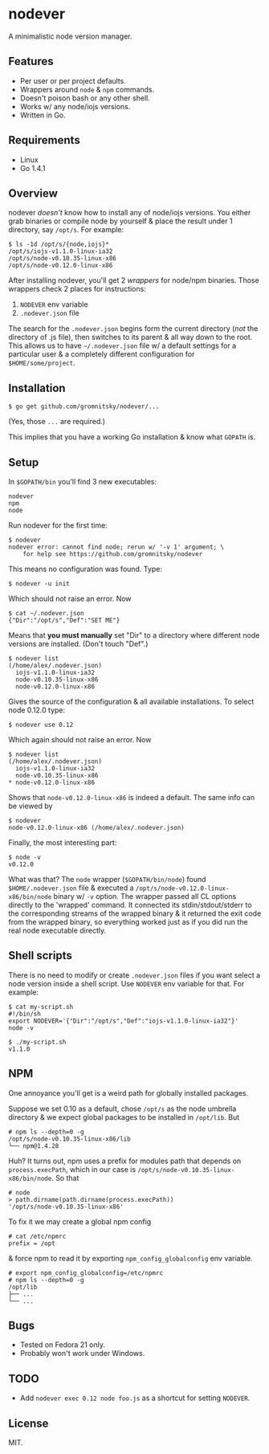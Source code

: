 # nodever

A minimalistic node version manager.

## Features

* Per user or per project defaults.
* Wrappers around `node` & `npm` commands.
* Doesn't poison bash or any other shell.
* Works w/ any node/iojs versions.
* Written in Go.

## Requirements

* Linux
* Go 1.4.1

## Overview

nodever _doesn't_ know how to install any of node/iojs versions. You
either grab binaries or compile node by yourself & place the result
under 1 directory, say `/opt/s`. For example:

	$ ls -1d /opt/s/{node,iojs}*
	/opt/s/iojs-v1.1.0-linux-ia32
	/opt/s/node-v0.10.35-linux-x86
	/opt/s/node-v0.12.0-linux-x86

After installing nodever, you'll get 2 _wrappers_ for node/npm
binaries. Those wrappers check 2 places for instructions:

1. `NODEVER` env variable
2. `.nodever.json` file

The search for the `.nodever.json` begins form the current directory
(_not_ the directory of .js file), then switches to its parent & all way
down to the root. This allows us to have `~/.nodever.json` file w/ a
default settings for a particular user & a completely different
configuration for `$HOME/some/project`.

## Installation

	$ go get github.com/gromnitsky/nodever/...

(Yes, those `...` are required.)

This implies that you have a working Go installation & know what
`GOPATH` is.

## Setup

In `$GOPATH/bin` you'll find 3 new executables:

	nodever
	npm
	node

Run nodever for the first time:

	$ nodever
	nodever error: cannot find node; rerun w/ '-v 1' argument; \
		for help see https://github.com/gromnitsky/nodever

This means no configuration was found. Type:

	$ nodever -u init

Which should not raise an error. Now

	$ cat ~/.nodever.json
	{"Dir":"/opt/s","Def":"SET ME"}

Means that **you must manually** set "Dir" to a directory where
different node versions are installed. (Don't touch "Def".)

	$ nodever list
	(/home/alex/.nodever.json)
	  iojs-v1.1.0-linux-ia32
	  node-v0.10.35-linux-x86
	  node-v0.12.0-linux-x86

Gives the source of the configuration & all available installations. To
select node 0.12.0 type:

	$ nodever use 0.12

Which again should not raise an error. Now

	$ nodever list
	(/home/alex/.nodever.json)
	  iojs-v1.1.0-linux-ia32
	  node-v0.10.35-linux-x86
	* node-v0.12.0-linux-x86

Shows that `node-v0.12.0-linux-x86` is indeed a default. The same info
can be viewed by

	$ nodever
	node-v0.12.0-linux-x86 (/home/alex/.nodever.json)

Finally, the most interesting part:

	$ node -v
	v0.12.0

What was that? The `node` wrapper (`$GOPATH/bin/node`) found
`$HOME/.nodever.json` file & executed a
`/opt/s/node-v0.12.0-linux-x86/bin/node` binary w/ `-v` option. The
wrapper passed all CL options directly to the 'wrapped' command. It
connected its stdin/stdout/stderr to the corresponding streams of the
wrapped binary & it returned the exit code from the wrapped binary, so
everything worked just as if you did run the real node executable
directly.

## Shell scripts

There is no need to modify or create `.nodever.json` files if you want
select a node version inside a shell script. Use `NODEVER` env variable
for that. For example:

	$ cat my-script.sh
	#!/bin/sh
	export NODEVER='{"Dir":"/opt/s","Def":"iojs-v1.1.0-linux-ia32"}'
	node -v

	$ ./my-script.sh
	v1.1.0

## NPM

One annoyance you'll get is a weird path for globally installed
packages.

Suppose we set 0.10 as a default, chose `/opt/s` as the node umbrella
directory & we expect global packages to be installed in `/opt/lib`. But

	# npm ls --depth=0 -g
	/opt/s/node-v0.10.35-linux-x86/lib
	└── npm@1.4.28

Huh? It turns out, npm uses a prefix for modules path that depends on
`process.execPath`, which in our case is
`/opt/s/node-v0.10.35-linux-x86/bin/node`. So that

	# node
	> path.dirname(path.dirname(process.execPath))
	'/opt/s/node-v0.10.35-linux-x86'

To fix it we may create a global npm config

	# cat /etc/npmrc
	prefix = /opt

& force npm to read it by exporting `npm_config_globalconfig` env
variable.

	# export npm_config_globalconfig=/etc/npmrc
	# npm ls --depth=0 -g
	/opt/lib
	├── ...
	└── ...

## Bugs

* Tested on Fedora 21 only.
* Probably won't work under Windows.

## TODO

* Add `nodever exec 0.12 node foo.js` as a shortcut for setting
  `NODEVER`.

## License

MIT.

